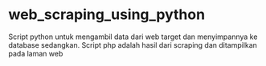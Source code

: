 # web_scraping_using_python

Script python untuk mengambil data dari web target dan menyimpannya ke database sedangkan.
Script php adalah hasil dari scraping dan ditampilkan pada laman web
